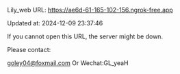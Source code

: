 Lily_web URL: https://ae6d-61-165-102-156.ngrok-free.app

Updated at: 2024-12-09 23:37:46

If you cannot open this URL, the server might be down.

Please contact: 

goley04@foxmail.com Or Wechat:GL_yeaH